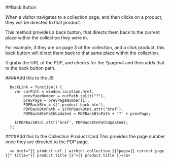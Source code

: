 ##Back Button

When a visitor navigates to a collection page, and then clicks on a product, they will be directed to that product.

This method provides a back button, that directs them back to the current place within the collection they were in.

For example, if they are on page 3 of the collection, and a click product, this back button will direct them back to that same place within the collection.

It grabs the URL of the PDP, and checks for the ?page=# and then adds that to the back button path.

####Add this to the JS

```
  BackLink = function() {
    var curPath = window.location.href,
        prevPageNumber = curPath.split("?"),
        prevPage = prevPageNumber[1],
        PDPBackBtn = $('.product-back-btn'),
        PDPBackBtnPath = $(PDPBackBtn).attr('href'),
        PDPBackBtnPathUpdated = PDPBackBtnPath + '?' + prevPage;

    $(PDPBackBtn).attr('href', PDPBackBtnPathUpdated);
  };
```

####Add this to the Collection Product Card
This provides the page number once they are directed to the PDP page.

```
  <a href="{{ product.url | within: collection }}?page={{ current_page }}" title="{{ product.title }}">{{ product.title }}</a>
```